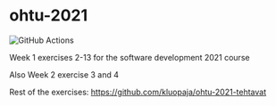 # ohtu-2021
![GitHub Actions](https://github.com/kluopaja/ohtu-2021-viikko1/workflows/CI/badge.svg)

Week 1 exercises 2-13 for the software development 2021 course

Also Week 2 exercise 3 and 4

Rest of the exercises: https://github.com/kluopaja/ohtu-2021-tehtavat
